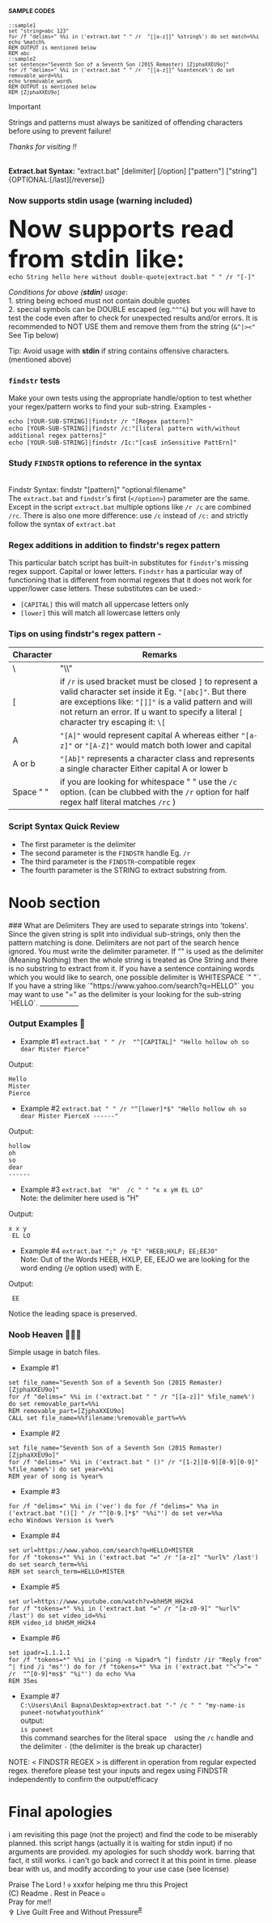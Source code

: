 <SUP>
<h4>SAMPLE CODES</h4>

```
::sample1
set "string=abc 123"
for /f "delims=" %%i in ('extract.bat " " /r  "[[a-z]]" %string%') do set match=%%i
echo %match%
REM OUTPUT is mentioned below
REM abc
::sample2
set sentence="Seventh Son of a Seventh Son (2015 Remaster) [ZjphaXXEU9o]"
for /f "delims=" %%i in ('extract.bat " " /r  "[[a-z]]" %sentence%') do set removable_word=%%i
echo %removable_word%
REM OUTPUT is mentioned below
REM [ZjphaXXEU9o]
```
 </SUP>

> [!IMPORTANT] 
> Strings and patterns must always be sanitized of offending characters before using to prevent failure!

_Thanks for visiting !!_
 </p>

<br><b>Extract.bat Syntax:</b>
"extract.bat" [delimiter] [/option] ["pattern"] ["string"] {OPTIONAL:[/last][/reverse]}


### Now supports stdin usage (warning included)
<font size=15><b>Now supports read from stdin like:</font></b>
<br>`echo String hello here without double-quote|extract.bat " " /r "[-]"`

_Conditions for above (**stdin**) usage_: <br>1. string being echoed must not contain double quotes
<br>2. special symbols can be DOUBLE escaped (eg.`^^^&`) but you will have to test the code even after to check for unexpected results and/or errors. It is recommended to NOT USE them and remove them from the string (`&^|><"` See Tip below)

Tip: Avoid usage with **stdin** if string contains offensive characters. (mentioned above)

### `findstr` tests
Make your own tests using the appropriate handle/option to test whether your regex/pattern works to find your sub-string.
Examples -
```
echo [YOUR-SUB-STRING]|findstr /r "[Regex pattern]"
echo [YOUR-SUB-STRING]|findstr /c:"[literal pattern with/without additional regex patterns]"
echo [YOUR-SUB-STRING]|findstr /Ic:"[casE inSensitive PattErn]"
```

### Study `FINDSTR` options to reference in the syntax
<br>Findstr Syntax: findstr </option> "[pattern]" "optional:filename"<br>
The `extract.bat` and `findstr`'s first (`</option>`) parameter are the same. Except in the script `extract.bat` multiple options like `/r /c`  are combined  `/rc`. There is also one more difference: use `/c` instead of `/c:` and strictly follow the syntax of `extract.bat`

### Regex additions in addition to findstr's regex pattern
This particular batch script has built-in substitutes for `findstr`'s missing regex support. 
Capital or lower letters. 
`Findstr` has a particular way of functioning that is different from normal regexes that it does not work for upper/lower case letters.
These substitutes can be used:-
- `[CAPITAL]` this will match all uppercase letters only
- `[lower]` this will match all lowercase letters only


### Tips on using findstr's regex pattern -

| Character       | Remarks          |
| --------------- | --------------- |
| \    | "\\\\"    |
| [   | if `/r` is used bracket must be closed `]` to represent a valid character set inside it Eg. `"[abc]"`. But there are exceptions like: `"[]]"` is a valid pattern and will not return an error. If u want to specify a literal `[` character try escaping it: `\[`  |
| A   | `"[A]"` would represent capital A whereas either `"[a-z]"` or `"[A-Z]"` would match both lower and capital   |
| A or b   | `"[Ab]"` represents a character class and represents a single character Either capital A or lower b  |
| Space " "    | if you are looking for whitespace " " use the `/c` option. (can be clubbed with the `/r` option for half regex half literal matches `/rc` )   |

### Script Syntax Quick Review
- The first parameter is the delimiter
- The second parameter is the `FINDSTR` handle Eg. `/r`
- The third parameter is the `FINDSTR`-compatible regex
- The fourth parameter is the STRING to extract substring from.

<h1>Noob section</h1>
### What are Delimiters
They are used to separate strings into 'tokens'. Since the given string is split into individual sub-strings, only then the pattern matching is done. Delimiters are  not part of the search hence ignored. You must write the delimiter parameter. If "" is used as the delimiter (Meaning Nothing) then the whole string is treated as One String and there is no substring to extract from it. If you have a sentence containing words which you would like to search, one possible delimiter is WHITESPACE `" "`. If you have a string like `"https://www.yahoo.com/search?q=HELLO"` you may want to use "=" as the delimiter is your looking for the sub-string `HELLO`. 
____________

### Output Examples  :newspaper:
- Example #1 ```extract.bat " " /r  "^[CAPITAL]" "Hello hollow oh so dear Mister Pierce"```

Output:
```
Hello
Mister
Pierce
```
- Example #2 ```extract.bat " " /r "^[lower]*$" "Hello hollow oh so dear Mister PierceX ------"```

Output:
```
hollow
oh
so
dear
------
```
- Example #3 ```extract.bat  "H"  /c " " "x x yH EL LO"```
<br>Note: the delimiter here used is "H"

Output:
```
x x y
 EL LO
```
- Example #4 ```extract.bat ";" /e "E" "HEEB;HXLP; EE;EEJO"```
<br>Note: Out of the Words HEEB, HXLP, EE, EEJO we are looking for the word ending (/e option used) 
with E.

Output:
```
 EE
```
Notice the leading space is preserved.

### Noob Heaven :hear_no_evil::hear_no_evil:🥳
Simple usage in batch files.
- Example #1
```
set file_name="Seventh Son of a Seventh Son (2015 Remaster) [ZjphaXXEU9o]"
for /f "delims=" %%i in ('extract.bat " " /r "[[a-z]]" %file_name%') do set removable_part=%%i
REM removable_part=[ZjphaXXEU9o]
CALL set file_name=%%filename:%removable_part%=%%
```
- Example #2
```
set file_name="Seventh Son of a Seventh Son (2015 Remaster) [ZjphaXXEU9o]"
for /f "delims=" %%i in ('extract.bat " ()" /r "[1-2][0-9][0-9][0-9]" %file_name%') do set year=%%i
REM year of song is %year%
```
- Example #3
```
for /f "delims=" %%i in ('ver') do for /f "delims=" %%a in ('extract.bat "()[] " /r "^[0-9.]*$" "%%i"') do set ver=%%a
echo Windows Version is %ver%
```
- Example #4
```
set url=https://www.yahoo.com/search?q=HELLO+MISTER
for /f "tokens=*" %%i in ('extract.bat "=" /r "[a-z]" "%url%" /last') do set search_term=%%i
REM set search_term=HELLO+MISTER
```
- Example #5
```
set url=https://www.youtube.com/watch?v=bhH5M_HH2k4
for /f "tokens=*" %%i in ('extract.bat "=" /r "[a-z0-9]" "%url%" /last') do set video_id=%%i
REM video_id bhH5M_HH2k4
```
- Example #6
```
set ipadr=1.1.1.1
for /f "tokens=*" %%i in ('ping -n %ipadr% ^| findstr /ir "Reply from" ^| find /i "ms"') do for /f "tokens=*" %%a in ('extract.bat "^<^>^= " /r  "^[0-9]*ms$" "%i"') do echo %%a
REM 35ms
```
- Example #7<br>
`C:\Users\Anil Bapna\Desktop>extract.bat "-" /c " " "my-name-is puneet-notwhatyouthink"`<br>output:<br>
`is puneet`<br>this command searches for the literal space ` ` using the `/c` handle and the delimiter `-` (the delimiter is the break up character) 

NOTE: < FINDSTR REGEX > is different in operation from regular expected regex. therefore please test your inputs and regex using FINDSTR independently to confirm the output/efficacy
<h1> Final apologies</h1>
i am revisiting this page (not the project) and find the code to be miserably planned. this script hangs (actually it is waiting for stdin input) if no arguments are provided. my apologies for such shoddy work. barring that fact, it still works. i can't go back and correct it at this point in time. please bear with us, and modify according to your use case (see license)

Praise The Lord ! `✞` xxxfor helping me thru this Project
<br>(C) Readme . Rest in Peace `☮`
<br>Pray for me!!
<br>✞ Live Guilt Free and Without Pressure<sup><a href="#abcd">#</a></sup></p>

